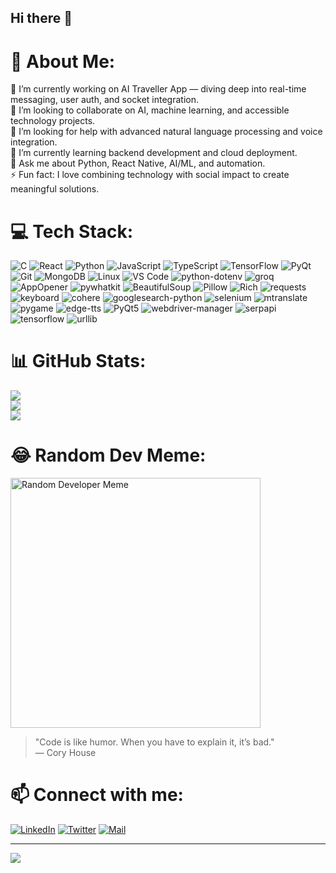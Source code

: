 ## Hi there 👋

<!--
**kiranrathi05/kiranrathi05** is a ✨ _special_ ✨ repository because its `README.md` (this file) appears on your GitHub profile.

Here are some ideas to get you started:

- 🔭 I’m currently working on ...
- 🌱 I’m currently learning ...
- 👯 I’m looking to collaborate on ...
- 🤔 I’m looking for help with ... 
- 💬 Ask me about ... 
- 📫 How to reach me: ...
- 😄 Pronouns: ...
- ⚡ Fun fact: ...
-->
# 💫 About Me:
🔭 I’m currently working on AI Traveller App — diving deep into real-time messaging, user auth, and socket integration.<br>
👯 I’m looking to collaborate on AI, machine learning, and accessible technology projects.<br>
🤝 I’m looking for help with advanced natural language processing and voice integration.<br>
🌱 I’m currently learning backend development and cloud deployment.<br>
💬 Ask me about Python, React Native, AI/ML, and automation.<br>
⚡ Fun fact: I love combining technology with social impact to create meaningful solutions.


# 💻 Tech Stack:
![C](https://img.shields.io/badge/c-%2300599C.svg?style=flat&logo=c&logoColor=white) 
![React](https://img.shields.io/badge/react-%2320232a.svg?style=flat&logo=react&logoColor=%2361DAFB) 
![Python](https://img.shields.io/badge/python-%2314354C.svg?style=flat&logo=python&logoColor=white) 
![JavaScript](https://img.shields.io/badge/javascript-%23F7DF1E.svg?style=flat&logo=javascript&logoColor=black) 
![TypeScript](https://img.shields.io/badge/typescript-%23007ACC.svg?style=flat&logo=typescript&logoColor=white) 
![TensorFlow](https://img.shields.io/badge/tensorflow-%23FF6F00.svg?style=flat&logo=tensorflow&logoColor=white) 
![PyQt](https://img.shields.io/badge/pyqt-%23333333.svg?style=flat&logo=qt&logoColor=white) 
![Git](https://img.shields.io/badge/git-%23F05032.svg?style=flat&logo=git&logoColor=white) 
![MongoDB](https://img.shields.io/badge/mongodb-%2347A248.svg?style=flat&logo=mongodb&logoColor=white) 
![Linux](https://img.shields.io/badge/linux-%23FCC624.svg?style=flat&logo=linux&logoColor=black) 
![VS Code](https://img.shields.io/badge/visual_studio_code-%23007ACC.svg?style=flat&logo=visual-studio-code&logoColor=white)
![python-dotenv](https://img.shields.io/badge/python--dotenv-%2300C6A7.svg?style=flat&logo=python&logoColor=white)
![groq](https://img.shields.io/badge/groq-%23F0DB4F.svg?style=flat&logo=graphql&logoColor=black)
![AppOpener](https://img.shields.io/badge/appopener-%2300C6A7.svg?style=flat&logo=appveyor&logoColor=white)
![pywhatkit](https://img.shields.io/badge/pywhatkit-%231DA1F2.svg?style=flat&logo=python&logoColor=white)
![BeautifulSoup](https://img.shields.io/badge/beautifulsoup-%23FFC0CB.svg?style=flat&logo=python&logoColor=white)
![Pillow](https://img.shields.io/badge/pillow-%2339328A.svg?style=flat&logo=python&logoColor=white)
![Rich](https://img.shields.io/badge/rich-%23FF0000.svg?style=flat&logo=python&logoColor=white)
![requests](https://img.shields.io/badge/requests-%23FF6C37.svg?style=flat&logo=python&logoColor=white)
![keyboard](https://img.shields.io/badge/keyboard-%2333CCFF.svg?style=flat&logo=python&logoColor=white)
![cohere](https://img.shields.io/badge/cohere-%23000000.svg?style=flat&logo=python&logoColor=white)
![googlesearch-python](https://img.shields.io/badge/googlesearch-%2300BFFF.svg?style=flat&logo=google&logoColor=white)
![selenium](https://img.shields.io/badge/selenium-%23807A00.svg?style=flat&logo=selenium&logoColor=white)
![mtranslate](https://img.shields.io/badge/mtranslate-%230072C1.svg?style=flat&logo=python&logoColor=white)
![pygame](https://img.shields.io/badge/pygame-%230080FF.svg?style=flat&logo=python&logoColor=white)
![edge-tts](https://img.shields.io/badge/edge--tts-%230078D7.svg?style=flat&logo=microsoft&logoColor=white)
![PyQt5](https://img.shields.io/badge/pyqt5-%23008080.svg?style=flat&logo=qt&logoColor=white)
![webdriver-manager](https://img.shields.io/badge/webdriver_manager-%23005050.svg?style=flat&logo=python&logoColor=white)
![serpapi](https://img.shields.io/badge/serpapi-%23404040.svg?style=flat&logo=google&logoColor=white)
![tensorflow](https://img.shields.io/badge/tensorflow-%23FF6F00.svg?style=flat&logo=tensorflow&logoColor=white)
![urllib](https://img.shields.io/badge/urllib-%23000000.svg?style=flat&logo=python&logoColor=white) 


# 📊 GitHub Stats:
![](https://github-readme-stats.vercel.app/api?username=kiranrathi05&theme=dark&hide_border=false&include_all_commits=false&count_private=false)<br/>
![](https://github-readme-streak-stats.herokuapp.com/?user=kiranrathi05&theme=dark&hide_border=false)<br/>
![](https://github-readme-stats.vercel.app/api/top-langs/?username=kiranrathi05&theme=dark&hide_border=false&include_all_commits=false&count_private=false&layout=compact)

# 😂 Random Dev Meme:
<img src="https://camo.githubusercontent.com/d800c1bf7f587e631b973c4b3839761034f27d91d28706ac05d911e319f96f5b/68747470733a2f2f692e70696e696d672e636f6d2f353634782f37392f65662f62392f37396566623961303631663264393036353335313361303762656437623535622e6a7067" alt="Random Developer Meme" style="height: 400px;"/>


> "Code is like humor. When you have to explain it, it’s bad."  
> — Cory House




# 📫 Connect with me:
[![LinkedIn](https://img.shields.io/badge/LinkedIn-blue?style=flat&logo=linkedin&logoColor=white)](https://linkedin.com/in/kiranrathi05)
[![Twitter](https://img.shields.io/badge/Twitter-1DA1F2?style=flat&logo=twitter&logoColor=white)](https://twitter.com/kiranrathi05)
[![Mail](https://img.shields.io/badge/Email-D14836?style=flat&logo=gmail&logoColor=white)](mailto:kiranrathi05@example.com) 


<!-- ### 🔝 Top Contributed Repo
![](https://github-contributor-stats.vercel.app/api?username=kiranrathi05&limit=5&theme=dark&combine_all_yearly_contributions=false)
-->


---
[![](https://visitcount.itsvg.in/api?id=kiranrathi05&icon=0&color=0)](https://visitcount.itsvg.in)

<!-- Proudly created with GPRM ( https://gprm.itsvg.in ) -->

